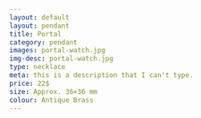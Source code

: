 ```yaml
---
layout: default
layout: pendant
title: Portal
category: pendant
images: portal-watch.jpg
img-desc: portal-watch.jpg
type: necklace
meta: this is a description that I can't type.
price: 22$
size: Approx. 36×36 mm
colour: Antique Brass
---
```


